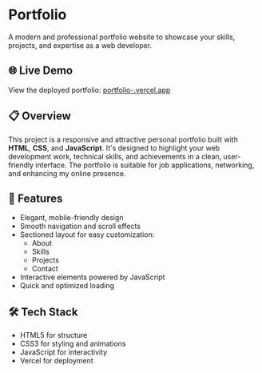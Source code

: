 # Portfolio

A modern and professional portfolio website to showcase your skills, projects, and expertise as a web developer.

## 🌐 Live Demo

View the deployed portfolio: [portfolio-.vercel.app](https://portfolio-psi-gold-71.vercel.app)

## 📋 Overview

This project is a responsive and attractive personal portfolio built with **HTML**, **CSS**, and **JavaScript**. It's designed to highlight your web development work, technical skills, and achievements in a clean, user-friendly interface. The portfolio is suitable for job applications, networking, and enhancing my online presence.

## 🚀 Features

- Elegant, mobile-friendly design
- Smooth navigation and scroll effects
- Sectioned layout for easy customization:
  - About
  - Skills
  - Projects
  - Contact
- Interactive elements powered by JavaScript
- Quick and optimized loading

## 🛠️ Tech Stack

- HTML5 for structure
- CSS3 for styling and animations
- JavaScript for interactivity
- Vercel for deployment